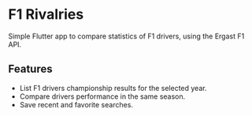 # F1 Rivalries

Simple Flutter app to compare statistics of F1 drivers, using the Ergast F1 API. 

## Features

- List F1 drivers championship results for the selected year.
- Compare drivers performance in the same season.
- Save recent and favorite searches.
